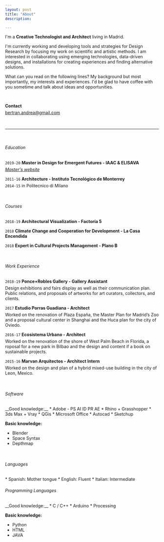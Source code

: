 ```yaml
---
layout: post
title: "About"
description:

---
```

I'm a <b>Creative Technologist and Architect</b> living in Madrid.

I'm currently working and developing tools and strategies for Design Research by focusing my work on scientific and artistic methods. I am interested in collaborating using emerging technologies, data-driven designs, and  installations for creating experiences and finding alternative solutions.

What can you read on the following lines? My background but most importantly, my interests and experiences. I'd be glad to have coffee with you sometime and talk about ideas and opportunities.

<br>

<b>Contact</b>
<span style="display:block; height: 5px;"></span>
bertran.andrea@gmail.com

<br>

<hr>

<br>

<h6> Education </h6>

`2019-20`
__Master in Design for Emergent Futures - IAAC & ELISAVA__
<span style="display:block; height: 5px;"></span>
<a target="_blank" href="https://andrea_bertran.gitlab.io/andrea.bertran/"><i>Master's website</i></a>

`2011-16`
__Architecture - Instituto Tecnológico de Monterrey__
<span style="display:block; height: 5px;"></span>
`2014-15` in Politecnico di Milano

<br>

<h6> Courses </h6>

`2018-19`
__Architectural Visualization - Factoría 5__

`2018`
__Climate Change and Cooperation for Development - La Casa Encendida__

`2018`
__Expert in Cultural Projects Management - Plano B__

<br>

<h6> Work Experience </h6>

`2018-19`
__Ponce+Robles Gallery - Gallery Assistant__
<span style="display:block; height: 5px;"></span>
Design exhibitions and fairs display as well as their communication plan. Public relations, and proposals of artworks for art curators, collectors, and clients.

`2017`
__Estudio Porras Guadiana - Architect__
<span style="display:block; height: 5px;"></span>
Worked on the renovation of Plaza España, the Master Plan for
Madrid’s Zoo and a proposal cultural center in Shanghai and the Huca plan for the city of Oviedo.

`2016-17`
__Ecosistema Urbano - Architect__
<span style="display:block; height: 5px;"></span>
Worked on the renovation of the shore of West Palm Beach in Florida, a roposal for a new park in Bilbao and the design and content if a book on sustainable projects.

`2015-16`
__Marvan Arquitectos - Architect Intern__
<span style="display:block; height: 5px;"></span>
Worked on the design and plan of a hybrid mixed-use building
in the city of Leon, Mexico.

<br>

<h6> Software </h6>
__Good knowledge:__
* Adobe - PS AI ID PR AE
* Rhino + Grasshopper
* 3ds Max + Vray
* QGis
* Microsoft Office
* Autocad
* Sketchup

__Basic knowledge:__
* Blender
* Space Syntax
* Depthmap

<br>

<h6> Languages </h6>
* Spanish: Mother tongue
* English: Fluent
* Italian: Intermediate

<br>

<h6> Programming Languages </h6>
__Good knowledge:__
* C / C++
* Arduino
* Processing

__Basic knowledge:__
* Python
* HTML
* JAVA
